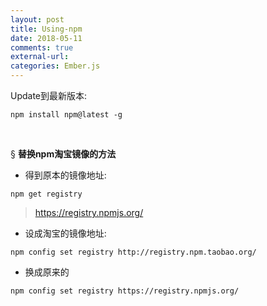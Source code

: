 ```yaml
---
layout: post
title: Using-npm
date: 2018-05-11
comments: true
external-url:
categories: Ember.js
---
```


Update到最新版本:

`npm install npm@latest -g`

<br>


&sect;&nbsp;**替换npm淘宝镜像的方法**

- 得到原本的镜像地址:

`npm get registry`

 >https://registry.npmjs.org/

- 设成淘宝的镜像地址:

`npm config set registry http://registry.npm.taobao.org/`

 
- 换成原来的

`npm config set registry https://registry.npmjs.org/`